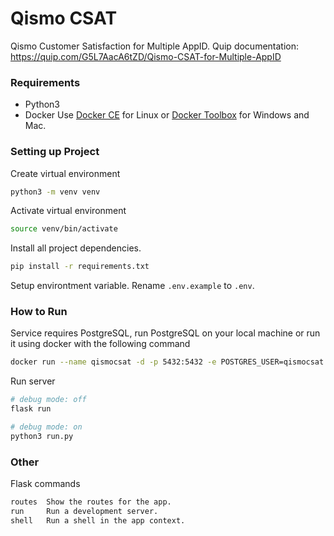 # Qismo CSAT
Qismo Customer Satisfaction for Multiple AppID. Quip documentation: https://quip.com/G5L7AacA6tZD/Qismo-CSAT-for-Multiple-AppID

### Requirements

- Python3
- Docker Use [Docker CE](https://docs.docker.com/engine/installation) for Linux or [Docker Toolbox](https://www.docker.com/products/docker-toolbox) for Windows and Mac.


### Setting up Project

Create virtual environment
```bash
python3 -m venv venv
```
Activate virtual environment
```bash
source venv/bin/activate
```
Install all project dependencies.
```bash
pip install -r requirements.txt
```
Setup environtment variable. Rename `.env.example` to `.env`.


### How to Run

Service requires PostgreSQL, run PostgreSQL on your local machine or run it using docker with the following command
```bash
docker run --name qismocsat -d -p 5432:5432 -e POSTGRES_USER=qismocsat -e POSTGRES_PASSWORD=qismocsat-123 -e POSTGRES_DB=qismocsat postgres
```
Run server
```bash
# debug mode: off
flask run

# debug mode: on
python3 run.py
```

### Other

Flask commands
```bash
routes  Show the routes for the app.
run     Run a development server.
shell   Run a shell in the app context.
```